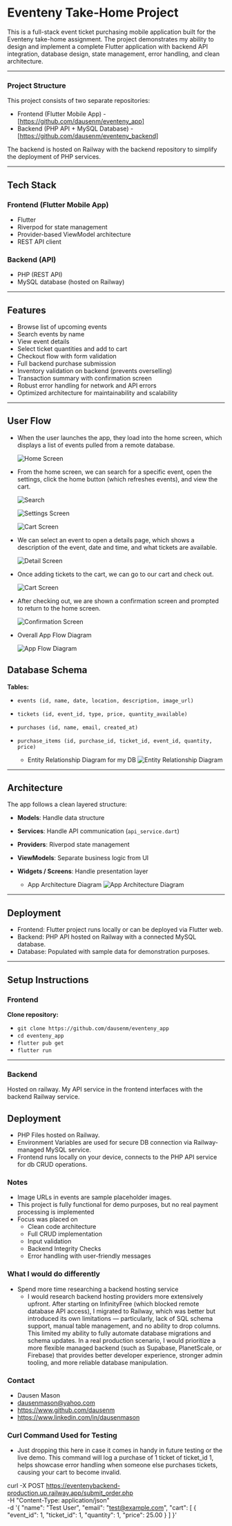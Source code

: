 # Eventeny Take-Home Project

This is a full-stack event ticket purchasing mobile application built for the Eventeny take-home assignment. The project demonstrates my ability to design and implement a complete Flutter application with backend API integration, database design, state management, error handling, and clean architecture.

---

### Project Structure

This project consists of two separate repositories:
- Frontend (Flutter Mobile App) - [https://github.com/dausenm/eventeny_app]
- Backend (PHP API + MySQL Database) - [https://github.com/dausenm/eventeny_backend]

The backend is hosted on Railway with the backend repository to simplify the deployment of PHP services.

---

## Tech Stack

### Frontend (Flutter Mobile App)
- Flutter
- Riverpod for state management
- Provider-based ViewModel architecture
- REST API client

### Backend (API)
- PHP (REST API)
- MySQL database (hosted on Railway)

---

## Features

- Browse list of upcoming events
- Search events by name
- View event details
- Select ticket quantities and add to cart
- Checkout flow with form validation
- Full backend purchase submission
- Inventory validation on backend (prevents overselling)
- Transaction summary with confirmation screen
- Robust error handling for network and API errors
- Optimized architecture for maintainability and scalability

---

## User Flow

  - When the user launches the app, they load into the home screen, which displays a list of events pulled from a remote database.

    ![Home Screen](assets/readme/homescreen.png)

  - From the home screen, we can search for a specific event, open the settings, click the home button (which refreshes events), and view the cart.

    ![Search](assets/readme/search.png)
  
    ![Settings Screen](assets/readme/settingsscreen.png)

    ![Cart Screen](assets/readme/emptycart.png)

  - We can select an event to open a details page, which shows a description of the event, date and time, and what tickets are available.

    ![Detail Screen](assets/readme/detailscreen.png)

  - Once adding tickets to the cart, we can go to our cart and check out.

    ![Cart Screen](assets/readme/cartscreen.png)

  - After checking out, we are shown a confirmation screen and prompted to return to the home screen.

    ![Confirmation Screen](assets/readme/confirmationscreen.png)


  - Overall App Flow Diagram

    ![App Flow Diagram](assets/readme/appflowdiagram.png)

## Database Schema

**Tables:**

- `events (id, name, date, location, description, image_url)`
- `tickets (id, event_id, type, price, quantity_available)`
- `purchases (id, name, email, created_at)`
- `purchase_items (id, purchase_id, ticket_id, event_id, quantity, price)`

  - Entity Relationship Diagram for my DB
    ![Entity Relationship Diagram](assets/readme/ERD.png)

---

## Architecture

The app follows a clean layered structure:

- **Models**: Handle data structure
- **Services**: Handle API communication (`api_service.dart`)
- **Providers**: Riverpod state management
- **ViewModels**: Separate business logic from UI
- **Widgets / Screens**: Handle presentation layer


  - App Architecture Diagram
  ![App Architecture Diagram](assets/readme/architecturediagram.png)
---

## Deployment

- Frontend: Flutter project runs locally or can be deployed via Flutter web.
- Backend: PHP API hosted on Railway with a connected MySQL database.
- Database: Populated with sample data for demonstration purposes.

---

## Setup Instructions

### Frontend

**Clone repository:**

- `git clone https://github.com/dausenm/eventeny_app`
- `cd eventeny_app`
- `flutter pub get`
- `flutter run`

---

### Backend

Hosted on railway. My API service in the frontend interfaces with the backend Railway service.

## Deployment

- PHP Files hosted on Railway.
- Environment Variables are used for secure DB connection via Railway-managed MySQL service.
- Frontend runs locally on your device, connects to the PHP API service for db CRUD operations.

### Notes

- Image URLs in events are sample placeholder images.
- This project is fully functional for demo purposes, but no real payment processing is implemented
- Focus was placed on
    - Clean code architecture
    - Full CRUD implementation
    - Input validation
    - Backend Integrity Checks
    - Error handling with user-friendly messages


### What I would do differently

- Spend more time researching a backend hosting service
    - I would research backend hosting providers more extensively upfront. After starting on InfinityFree (which blocked remote database API access), I migrated to Railway, which was better but introduced its own limitations — particularly, lack of SQL schema support, manual table management, and no ability to drop columns. This limited my ability to fully automate database migrations and schema updates. In a real production scenario, I would prioritize a more flexible managed backend (such as Supabase, PlanetScale, or Firebase) that provides better developer experience, stronger admin tooling, and more reliable database manipulation.

### Contact
- Dausen Mason 
- dausenmason@yahoo.com
- https://www.github.com/dausenm
- https://www.linkedin.com/in/dausenmason


### Curl Command Used for Testing
- Just dropping this here in case it comes in handy in future testing or the live demo. This command will log a purchase of 1 ticket of ticket_id 1, helps showcase error handling when someone else purchases tickets, causing your cart to become invalid.

curl -X POST https://eventenybackend-production.up.railway.app/submit_order.php \
  -H "Content-Type: application/json" \
  -d '{
    "name": "Test User",
    "email": "test@example.com",
    "cart": [
      { "event_id": 1, "ticket_id": 1, "quantity": 1, "price": 25.00 }
    ]
  }'
